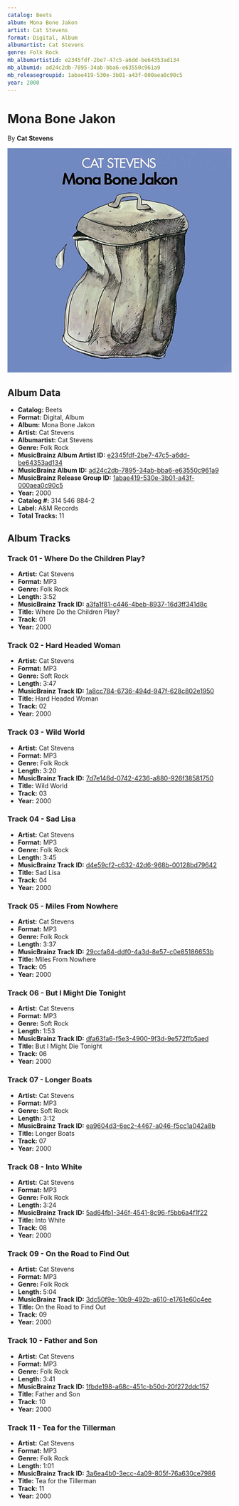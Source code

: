 ```yaml
---
catalog: Beets
album: Mona Bone Jakon
artist: Cat Stevens
format: Digital, Album
albumartist: Cat Stevens
genre: Folk Rock
mb_albumartistid: e2345fdf-2be7-47c5-a6dd-be64353ad134
mb_albumid: ad24c2db-7895-34ab-bba6-e63550c961a9
mb_releasegroupid: 1abae419-530e-3b01-a43f-000aea0c90c5
year: 2000
---
```


# Mona Bone Jakon

By **Cat Stevens**

![](../../assets/beetscovers/Cat_Stevens-Mona_Bone_Jakon.jpg)

## Album Data

- **Catalog:** Beets
- **Format:** Digital, Album
- **Album:** Mona Bone Jakon
- **Artist:** Cat Stevens
- **Albumartist:** Cat Stevens
- **Genre:** Folk Rock
- **MusicBrainz Album Artist ID:** [e2345fdf-2be7-47c5-a6dd-be64353ad134](https://musicbrainz.org/artist/e2345fdf-2be7-47c5-a6dd-be64353ad134)
- **MusicBrainz Album ID:** [ad24c2db-7895-34ab-bba6-e63550c961a9](https://musicbrainz.org/release/ad24c2db-7895-34ab-bba6-e63550c961a9)
- **MusicBrainz Release Group ID:** [1abae419-530e-3b01-a43f-000aea0c90c5](https://musicbrainz.org/release-group/1abae419-530e-3b01-a43f-000aea0c90c5)
- **Year:** 2000
- **Catalog #:** 314 546 884-2
- **Label:** A&M Records
- **Total Tracks:** 11

## Album Tracks

### Track 01 - Where Do the Children Play?

- **Artist:** Cat Stevens
- **Format:** MP3
- **Genre:** Folk Rock
- **Length:** 3:52
- **MusicBrainz Track ID:** [a3fa1f81-c446-4beb-8937-16d3ff341d8c](https://musicbrainz.org/recording/a3fa1f81-c446-4beb-8937-16d3ff341d8c)
- **Title:** Where Do the Children Play?
- **Track:** 01
- **Year:** 2000

### Track 02 - Hard Headed Woman

- **Artist:** Cat Stevens
- **Format:** MP3
- **Genre:** Soft Rock
- **Length:** 3:47
- **MusicBrainz Track ID:** [1a8cc784-6736-494d-947f-628c802e1950](https://musicbrainz.org/recording/1a8cc784-6736-494d-947f-628c802e1950)
- **Title:** Hard Headed Woman
- **Track:** 02
- **Year:** 2000

### Track 03 - Wild World

- **Artist:** Cat Stevens
- **Format:** MP3
- **Genre:** Folk Rock
- **Length:** 3:20
- **MusicBrainz Track ID:** [7d7e146d-0742-4236-a880-926f38581750](https://musicbrainz.org/recording/7d7e146d-0742-4236-a880-926f38581750)
- **Title:** Wild World
- **Track:** 03
- **Year:** 2000

### Track 04 - Sad Lisa

- **Artist:** Cat Stevens
- **Format:** MP3
- **Genre:** Folk Rock
- **Length:** 3:45
- **MusicBrainz Track ID:** [d4e59cf2-c632-42d6-968b-00128bd79642](https://musicbrainz.org/recording/d4e59cf2-c632-42d6-968b-00128bd79642)
- **Title:** Sad Lisa
- **Track:** 04
- **Year:** 2000

### Track 05 - Miles From Nowhere

- **Artist:** Cat Stevens
- **Format:** MP3
- **Genre:** Folk Rock
- **Length:** 3:37
- **MusicBrainz Track ID:** [29ccfa84-ddf0-4a3d-8e57-c0e85186653b](https://musicbrainz.org/recording/29ccfa84-ddf0-4a3d-8e57-c0e85186653b)
- **Title:** Miles From Nowhere
- **Track:** 05
- **Year:** 2000

### Track 06 - But I Might Die Tonight

- **Artist:** Cat Stevens
- **Format:** MP3
- **Genre:** Soft Rock
- **Length:** 1:53
- **MusicBrainz Track ID:** [dfa63fa6-f5e3-4900-9f3d-9e572ffb5aed](https://musicbrainz.org/recording/dfa63fa6-f5e3-4900-9f3d-9e572ffb5aed)
- **Title:** But I Might Die Tonight
- **Track:** 06
- **Year:** 2000

### Track 07 - Longer Boats

- **Artist:** Cat Stevens
- **Format:** MP3
- **Genre:** Soft Rock
- **Length:** 3:12
- **MusicBrainz Track ID:** [ea9604d3-6ec2-4467-a046-f5cc1a042a8b](https://musicbrainz.org/recording/ea9604d3-6ec2-4467-a046-f5cc1a042a8b)
- **Title:** Longer Boats
- **Track:** 07
- **Year:** 2000

### Track 08 - Into White

- **Artist:** Cat Stevens
- **Format:** MP3
- **Genre:** Folk Rock
- **Length:** 3:24
- **MusicBrainz Track ID:** [5ad64fb1-346f-4541-8c96-f5bb6a4f1f22](https://musicbrainz.org/recording/5ad64fb1-346f-4541-8c96-f5bb6a4f1f22)
- **Title:** Into White
- **Track:** 08
- **Year:** 2000

### Track 09 - On the Road to Find Out

- **Artist:** Cat Stevens
- **Format:** MP3
- **Genre:** Folk Rock
- **Length:** 5:04
- **MusicBrainz Track ID:** [3dc50f9e-10b9-492b-a610-e1761e60c4ee](https://musicbrainz.org/recording/3dc50f9e-10b9-492b-a610-e1761e60c4ee)
- **Title:** On the Road to Find Out
- **Track:** 09
- **Year:** 2000

### Track 10 - Father and Son

- **Artist:** Cat Stevens
- **Format:** MP3
- **Genre:** Folk Rock
- **Length:** 3:41
- **MusicBrainz Track ID:** [1fbde198-a68c-451c-b50d-20f272ddc157](https://musicbrainz.org/recording/1fbde198-a68c-451c-b50d-20f272ddc157)
- **Title:** Father and Son
- **Track:** 10
- **Year:** 2000

### Track 11 - Tea for the Tillerman

- **Artist:** Cat Stevens
- **Format:** MP3
- **Genre:** Folk Rock
- **Length:** 1:01
- **MusicBrainz Track ID:** [3a6ea4b0-3ecc-4a09-805f-76a630ce7986](https://musicbrainz.org/recording/3a6ea4b0-3ecc-4a09-805f-76a630ce7986)
- **Title:** Tea for the Tillerman
- **Track:** 11
- **Year:** 2000


